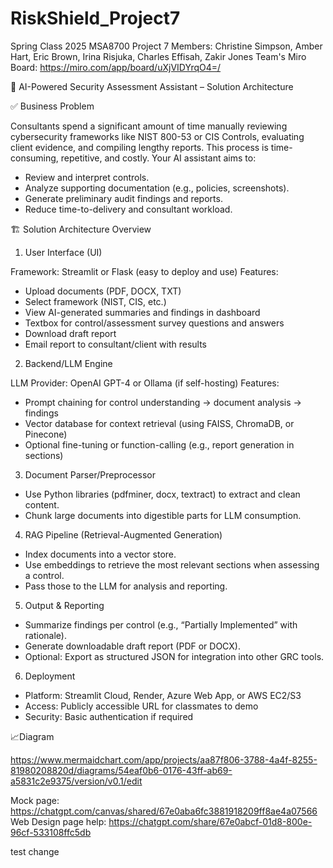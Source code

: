 # RiskShield_Project7
Spring Class 2025 MSA8700 Project 7
Members: Christine Simpson, Amber Hart, Eric Brown, Irina Risjuka, Charles Effisah, Zakir Jones​
Team's Miro Board: https://miro.com/app/board/uXjVIDYrqO4=/

🧠 AI-Powered Security Assessment Assistant – Solution Architecture 

✅ Business Problem 

Consultants spend a significant amount of time manually reviewing cybersecurity frameworks like NIST 800-53 or CIS Controls, evaluating client evidence, and compiling lengthy reports. This process is time-consuming, repetitive, and costly. Your AI assistant aims to: 

- Review and interpret controls. 
- Analyze supporting documentation (e.g., policies, screenshots).
- Generate preliminary audit findings and reports. 
- Reduce time-to-delivery and consultant workload. 
 

🏗️ Solution Architecture Overview 

1. User Interface (UI) 

Framework: Streamlit or Flask (easy to deploy and use) 
Features: 
- Upload documents (PDF, DOCX, TXT) 
- Select framework (NIST, CIS, etc.) 
- View AI-generated summaries and findings in dashboard 
- Textbox for control/assessment survey questions and answers 
- Download draft report 
- Email report to consultant/client with results 

2. Backend/LLM Engine 

LLM Provider: OpenAI GPT-4 or Ollama (if self-hosting) 
Features: 
- Prompt chaining for control understanding → document analysis → findings 
- Vector database for context retrieval (using FAISS, ChromaDB, or Pinecone) 
- Optional fine-tuning or function-calling (e.g., report generation in sections) 

3. Document Parser/Preprocessor 

- Use Python libraries (pdfminer, docx, textract) to extract and clean content. 
- Chunk large documents into digestible parts for LLM consumption. 

4. RAG Pipeline (Retrieval-Augmented Generation) 

- Index documents into a vector store. 
- Use embeddings to retrieve the most relevant sections when assessing a control. 
- Pass those to the LLM for analysis and reporting. 

5. Output & Reporting 

- Summarize findings per control (e.g., “Partially Implemented” with rationale). 
- Generate downloadable draft report (PDF or DOCX). 
- Optional: Export as structured JSON for integration into other GRC tools. 

6. Deployment 

- Platform: Streamlit Cloud, Render, Azure Web App, or AWS EC2/S3 
- Access: Publicly accessible URL for classmates to demo 
- Security: Basic authentication if required 
 

📈Diagram 
 

https://www.mermaidchart.com/app/projects/aa87f806-3788-4a4f-8255-81980208820d/diagrams/54eaf0b6-0176-43ff-ab69-a5831c2e9375/version/v0.1/edit 

 

 Mock page: https://chatgpt.com/canvas/shared/67e0aba6fc3881918209ff8ae4a07566
 Web Design page help: https://chatgpt.com/share/67e0abcf-01d8-800e-96cf-533108ffc5db

test change
